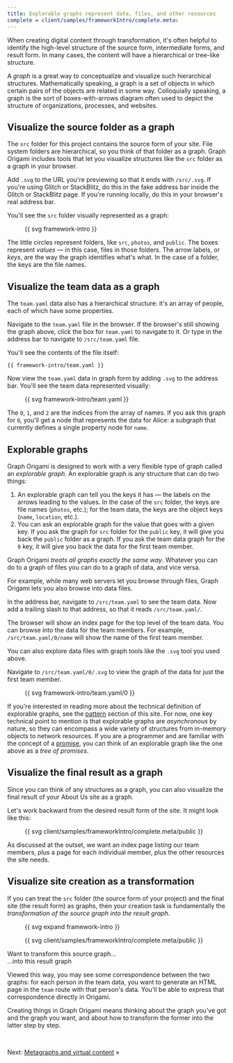 ```yaml
---
title: Explorable graphs represent data, files, and other resources
complete = client/samples/frameworkIntro/complete.meta:
---
```


When creating digital content through transformation, it's often helpful to identify the high-level structure of the source form, intermediate forms, and result form. In many cases, the content will have a hierarchical or tree-like structure.

A _graph_ is a great way to conceptualize and visualize such hierarchical structures. Mathematically speaking, a graph is a set of objects in which certain pairs of the objects are related in some way. Colloquially speaking, a graph is the sort of boxes-with-arrows diagram often used to depict the structure of organizations, processes, and websites.

## Visualize the source folder as a graph

The `src` folder for this project contains the source form of your site. File system folders are hierarchical, so you think of that folder as a graph. Graph Origami includes tools that let you visualize structures like the `src` folder as a graph in your browser.

<span class="tutorialStep"></span> Add `.svg` to the URL you're previewing so that it ends with `/src/.svg`. If you're using Glitch or StackBlitz, do this in the fake address bar inside the Glitch or StackBlitz page. If you're running locally, do this in your browser's real address bar.

You'll see the `src` folder visually represented as a graph:

<figure>
{{ svg framework-intro }}
</figure>

The little circles represent folders, like `src`, `photos`, and `public`. The boxes represent _values_ — in this case, files in those folders. The arrow labels, or _keys_, are the way the graph identifies what's what. In the case of a folder, the keys are the file names.

## Visualize the team data as a graph

The `team.yaml` data also has a hierarchical structure: it's an array of people, each of which have some properties.

<span class="tutorialStep"></span> Navigate to the `team.yaml` file in the browser. If the browser's still showing the graph above, click the box for `team.yaml` to navigate to it. Or type in the address bar to navigate to `/src/team.yaml` file.

You'll see the contents of the file itself:

```\yaml
{{ framework-intro/team.yaml }}
```

<span class="tutorialStep"></span> Now view the `team.yaml` data in graph form by adding `.svg` to the address bar. You'll see the team data represented visually:

<figure>
{{ svg framework-intro/team.yaml }}
</figure>

The `0`, `1`, and `2` are the indices from the array of names. If you ask this graph for `0`, you'll get a node that represents the data for Alice: a subgraph that currently defines a single property node for `name`.

## Explorable graphs

Graph Origami is designed to work with a very flexible type of graph called an _explorable graph_. An explorable graph is any structure that can do two things:

1. An explorable graph can tell you the keys it has — the labels on the arrows leading to the values. In the case of the `src` folder, the keys are file names (`photos`, etc.); for the team data, the keys are the object keys (`name`, `location`, etc.).
1. You can ask an explorable graph for the value that goes with a given key. If you ask the graph for `src` folder for the `public` key, it will give you back the `public` folder as a graph. If you ask the team data graph for the `0` key, it will give you back the data for the first team member.

Graph Origami _treats all graphs exactly the same way_. Whatever you can do to a graph of files you can do to a graph of data, and vice versa.

For example, while many web servers let you browse through files, Graph Origami lets you also browse into data files.

<span class="tutorialStep"></span> In the address bar, navigate to `/src/team.yaml` to see the team data. Now add a trailing slash to that address, so that it reads `/src/team.yaml/`.

The browser will show an index page for the top level of the team data. You can browse into the data for the team members. For example, `/src/team.yaml/0/name` will show the name of the first team member.

You can also explore data files with graph tools like the `.svg` tool you used above.

<span class="tutorialStep"></span> Navigate to `/src/team.yaml/0/.svg` to view the graph of the data for just the first team member.

<figure>
{{ svg framework-intro/team.yaml/0 }}
</figure>

If you're interested in reading more about the technical definition of explorable graphs, see the [pattern](/pattern) section of this site. For now, one key technical point to mention is that explorable graphs are _asynchronous_ by nature, so they can encompass a wide variety of structures from in-memory objects to network resources. If you are a programmer and are familiar with the concept of a [promise](https://en.wikipedia.org/wiki/Futures_and_promises), you can think of an explorable graph like the one above as a _tree of promises_.

## Visualize the final result as a graph

Since you can think of any structures as a graph, you can also visualize the final result of your About Us site as a graph.

Let's work backward from the desired result form of the site. It might look like this:

<figure>
{{ svg client/samples/frameworkIntro/complete.meta/public }}
</figure>

As discussed at the outset, we want an index page listing our team members, plus a page for each individual member, plus the other resources the site needs.

## Visualize site creation as a transformation

If you can treat the `src` folder (the source form of your project) and the final site (the result form) as graphs, then your creation task is fundamentally the _transformation of the source graph into the result graph_.

<div class="sideBySide fullWidth">
  <figure>
    {{ svg expand framework-intro }}
  </figure>
  <figure>
  {{ svg client/samples/frameworkIntro/complete.meta/public }}
  </figure>
  <figcaption>Want to transform this source graph…</figcaption>
  <figcaption>…into this result graph</figcaption>
</div>

Viewed this way, you may see some correspondence between the two graphs: for each person in the team data, you want to generate an HTML page in the `team` route with that person's data. You'll be able to express that correspondence directly in Origami.

Creating things in Graph Origami means thinking about the graph you've got and the graph you want, and about how to transform the former into the latter step by step.

&nbsp;

Next: [Metagraphs and virtual content](intro3.html) »
